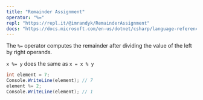 ```yaml
---
title: "Remainder Assignment"
operator: "%="
repl: "https://repl.it/@imrandyk/RemainderAssignment"
docs: "https://docs.microsoft.com/en-us/dotnet/csharp/language-reference/operators/arithmetic-operators#compound-assignment"
---
```


The `%=` operator computes the remainder after dividing the value of the left by right operands.

`x %= y` does the same as `x = x % y`

```cs
int element = 7;
Console.WriteLine(element); // 7
element %= 2;
Console.WriteLine(element); // 1
```
